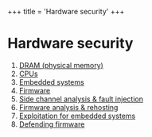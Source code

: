 +++
title = 'Hardware security'
+++

# Hardware security
1. [DRAM (physical memory)](dram-physical-memory)
2. [CPUs](cpus)
3. [Embedded systems](embedded-systems)
4. [Firmware](firmware)
5. [Side channel analysis & fault injection](side-channel-analysis-fault-injection)
6. [Firmware analysis & rehosting](firmware-analysis-rehosting)
7. [Exploitation for embedded systems](exploitation-for-embedded-systems)
8. [Defending firmware](defending-firmware)
